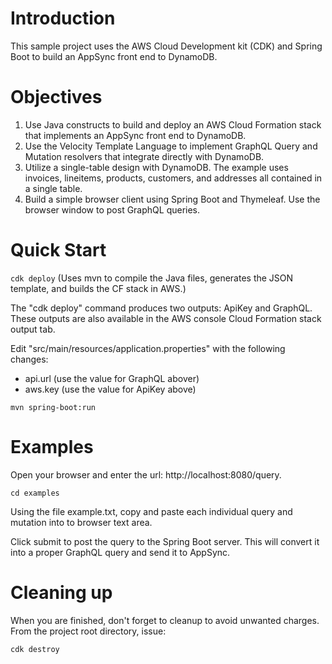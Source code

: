 # Introduction
This sample project uses the AWS Cloud Development kit (CDK) and Spring Boot to build an AppSync front end to DynamoDB.

# Objectives
1. Use Java constructs to build and deploy an AWS Cloud Formation stack that implements an AppSync front end to DynamoDB.
2. Use the Velocity Template Language to implement GraphQL Query and Mutation resolvers that integrate directly with DynamoDB.
3. Utilize a single-table design with DynamoDB. The example uses invoices, lineitems, products, customers, and addresses all contained in a single table.
4. Build a simple browser client using Spring Boot and Thymeleaf. Use the browser window to post GraphQL queries.

# Quick Start
`cdk deploy`  (Uses mvn to compile the Java files, generates the JSON template, and builds the CF stack in AWS.)

The "cdk deploy" command produces two outputs: ApiKey and GraphQL. These outputs are also available in the AWS console Cloud Formation stack output tab. 

Edit "src/main/resources/application.properties" with the following changes:
- api.url (use the value for GraphQL abover)
- aws.key (use the value for ApiKey above)

`mvn spring-boot:run`

# Examples

Open your browser and enter the url: http://localhost:8080/query.

`cd examples`

Using the file example.txt, copy and paste each individual query and mutation into to browser text area.

Click submit to post the query to the Spring Boot server. This will convert it into a proper GraphQL query and send it to AppSync.

# Cleaning up
When you are finished, don't forget to cleanup to avoid unwanted charges. From the project root directory, issue:

`cdk destroy`
